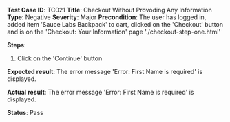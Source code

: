 **Test Case ID**: TC021
**Title**: Checkout Without Provoding Any Information
**Type**: Negative
**Severity**: Major
**Precondition**: The user has logged in, added item 'Sauce Labs Backpack' to cart, clicked on the 'Checkout' button and is on the 'Checkout: Your Information' page './checkout-step-one.html'

**Steps**:
1. Click on the 'Continue' button

**Expected result**: The error message 'Error: First Name is required' is displayed.

**Actual result**: The error message 'Error: First Name is required' is displayed.

**Status**: Pass